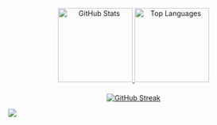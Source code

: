 <div align="center">

  <a href="https://github.com/DaviLanna/github-readme-stats">
    <img src="https://github-readme-stats.vercel.app/api?username=DaviLanna&show_icons=true&locale=pt-BR&theme=dracula&rank_icon=github" alt="GitHub Stats" height="150" />
  </a>

  <a href="https://github.com/DaviLanna/github-readme-stats">
    <img src="https://github-readme-stats.vercel.app/api/top-langs/?username=DaviLanna&langs_count=8&theme=dracula&locale=pt-BR" alt="Top Languages" height="150" />
  </a>

</div>

<div align="center" style="margin-top: 20px;">
  <a href="https://git.io/streak-stats">
    <img src="https://github-readme-streak-stats.herokuapp.com?user=DaviLanna&theme=dracula&locale=pt_BR&card_width=300" alt="GitHub Streak" />
  </a>
</div>

![](https://komarev.com/ghpvc/?username=DaviLanna)
